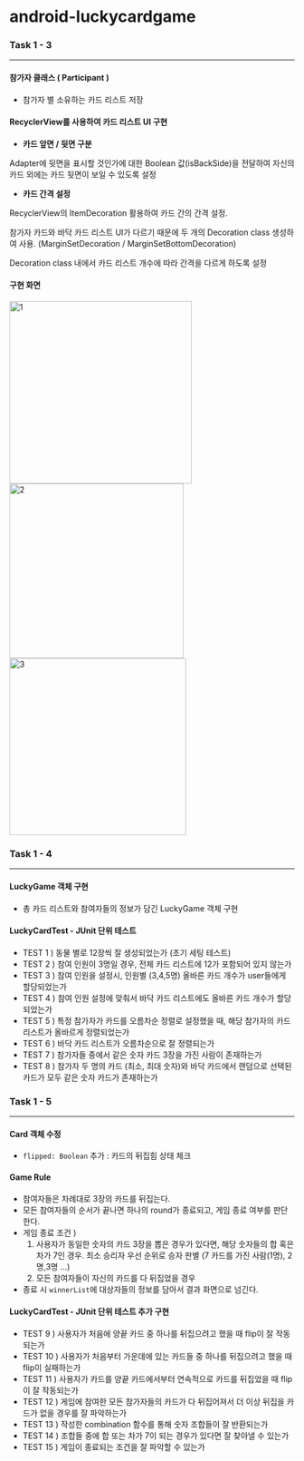 # android-luckycardgame

### Task 1 - 3
---


#### 참가자 클래스 ( Participant )
- 참가자 별 소유하는 카드 리스트 저장

#### RecyclerView를 사용하여 카드 리스트 UI 구현

- **카드 앞면 / 뒷면 구분**

Adapter에 뒷면을 표시할 것인가에 대한 Boolean 값(isBackSide)을 전달하여 자신의 카드 외에는 카드 뒷면이 보일 수 있도록 설정

- **카드 간격 설정**

RecyclerView의 ItemDecoration 활용하여 카드 간의 간격 설정. 

참가자 카드와 바닥 카드 리스트 UI가 다르기 때문에 두 개의 Decoration class 생성하여 사용. (MarginSetDecoration / MarginSetBottomDecoration) 

Decoration class 내에서 카드 리스트 개수에 따라 간격을 다르게 하도록 설정


#### 구현 화면
<img width="322" alt="1" src="https://github.com/JoYehyun99/android-luckycardgame/assets/81362348/c0a87ff9-ec58-4cb0-be54-baa36cf03152">
<img width="308" alt="2" src="https://github.com/JoYehyun99/android-luckycardgame/assets/81362348/645fd117-bd45-4f2b-8b77-45bb6e6c308d">
<img width="312" alt="3" src="https://github.com/JoYehyun99/android-luckycardgame/assets/81362348/71e4999c-3e77-4257-8ecd-f819c2d67e44">




### Task 1 - 4
---


#### LuckyGame 객체 구현
- 총 카드 리스트와 참여자들의 정보가 담긴 LuckyGame 객체 구현


#### LuckyCardTest - JUnit 단위 테스트
- TEST 1 ) 동물 별로 12장씩 잘 생성되었는가 (초기 세팅 테스트)
- TEST 2 ) 참여 인원이 3명일 경우, 전체 카드 리스트에 12가 포함되어 있지 않는가
- TEST 3 ) 참여 인원을 설정시, 인원별 (3,4,5명) 올바른 카드 개수가 user들에게 할당되었는가
- TEST 4 ) 참여 인원 설정에 맞춰서 바닥 카드 리스트에도 올바른 카드 개수가 할당되었는가
- TEST 5 ) 특정 참가자가 카드를 오름차순 정렬로 설정했을 때, 해당 참가자의 카드 리스트가 올바르게 정렬되었는가
- TEST 6 ) 바닥 카드 리스트가 오름차순으로 잘 정렬되는가
- TEST 7 ) 참가자들 중에서 같은 숫자 카드 3장을 가진 사람이 존재하는가
- TEST 8 ) 참가자 두 명의 카드 (최소, 최대 숫자)와 바닥 카드에서 랜덤으로 선택된 카드가 모두 같은 숫자 카드가 존재하는가


### Task 1 - 5
---


#### Card 객체 수정
- `flipped: Boolean` 추가 : 카드의 뒤집힘 상태 체크


#### Game Rule
- 참여자들은 차례대로 3장의 카드를 뒤집는다.
- 모든 참여자들의 순서가 끝나면 하나의 round가 종료되고, 게임 종료 여부를 판단 한다.
- 게임 종료 조건 )
  1. 사용자가 동일한 숫자의 카드 3장을 뽑은 경우가 있다면, 해당 숫자들의 합 혹은 차가 7인 경우. 최소 승리자 우선 순위로 승자 판별 (7 카드를 가진 사람(1명), 2명,3명 ...)
  2. 모든 참여자들이 자신의 카드를 다 뒤집었을 경우
- 종료 시 `winnerList`에 대상자들의 정보를 담아서 결과 화면으로 넘긴다.



#### LuckyCardTest - JUnit 단위 테스트 추가 구현
- TEST 9 ) 사용자가 처음에 양끝 카드 중 하나를 뒤집으려고 했을 때 flip이 잘 작동되는가
- TEST 10 ) 사용자가 처음부터 가운데에 있는 카드들 중 하나를 뒤집으려고 했을 때 flip이 실패하는가
- TEST 11 ) 사용자가 카드를 양끝 카드에서부터 연속적으로 카드를 뒤집었을 때 flip이 잘 작동되는가
- TEST 12 ) 게임에 참여한 모든 참가자들의 카드가 다 뒤집어져서 더 이상 뒤집을 카드가 없을 경우를 잘 파악하는가
- TEST 13 ) 작성한 combination 함수를 통해 숫자 조합들이 잘 반환되는가
- TEST 14 ) 조합들 중에 합 또는 차가 7이 되는 경우가 있다면 잘 찾아낼 수 있는가
- TEST 15 ) 게임이 종료되는 조건을 잘 파악할 수 있는가